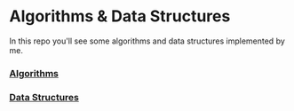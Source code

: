 # Algorithms & Data Structures
In this repo you'll see some algorithms and data structures implemented by me.<br>

### [Algorithms](https://github.com/xairaven/Algorithms-Data-Structures/tree/main/Algorithms)<br>
### [Data Structures](https://github.com/xairaven/Algorithms-Data-Structures/tree/main/Data%20structures)
